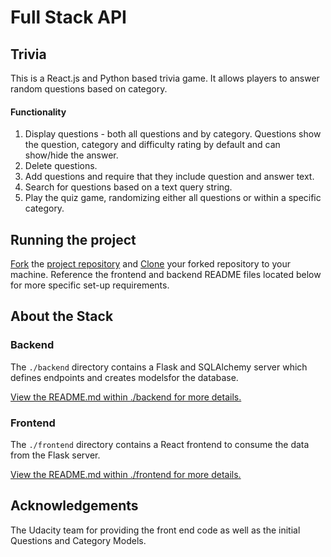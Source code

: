 # Full Stack API

## Trivia
This is a React.js and Python based trivia game. It allows players to answer random questions based on category.

#### Functionality
1) Display questions - both all questions and by category. Questions show the question, category and difficulty rating by default and can show/hide the answer. 
2) Delete questions.
3) Add questions and require that they include question and answer text.
4) Search for questions based on a text query string.
5) Play the quiz game, randomizing either all questions or within a specific category. 

## Running the project

[Fork](https://help.github.com/en/articles/fork-a-repo) the [project repository]() and [Clone](https://help.github.com/en/articles/cloning-a-repository) your forked repository to your machine. 
Reference the frontend and backend README files located below for more specific set-up requirements.

## About the Stack
### Backend

The `./backend` directory contains a  Flask and SQLAlchemy server which defines endpoints and creates modelsfor the
 database.
 
[View the README.md within ./backend for more details.](./backend/README.md)

### Frontend

The `./frontend` directory contains a React frontend to consume the data from the Flask server.

[View the README.md within ./frontend for more details.](./frontend/README.md)

## Acknowledgements
The Udacity team for providing the front end code as well as the initial Questions and Category Models.